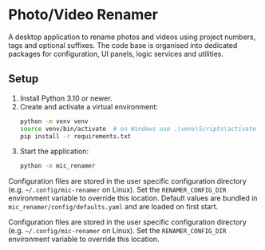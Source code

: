 # Photo/Video Renamer

A desktop application to rename photos and videos using project numbers, tags and optional suffixes. The code base is organised into dedicated packages for configuration, UI panels, logic services and utilities.

## Setup

1. Install Python 3.10 or newer.
2. Create and activate a virtual environment:
   ```bash
   python -m venv venv
   source venv/bin/activate  # on Windows use .\venv\Scripts\activate
   pip install -r requirements.txt
   ```
3. Start the application:
   ```bash
   python -m mic_renamer
   ```

Configuration files are stored in the user specific configuration directory
(e.g. `~/.config/mic-renamer` on Linux). Set the `RENAMER_CONFIG_DIR`
environment variable to override this location. Default values are bundled in
`mic_renamer/config/defaults.yaml` and are loaded on first start.

Configuration files are stored in the user specific configuration directory
(e.g. `~/.config/mic-renamer` on Linux). Set the `RENAMER_CONFIG_DIR`
environment variable to override this location.
